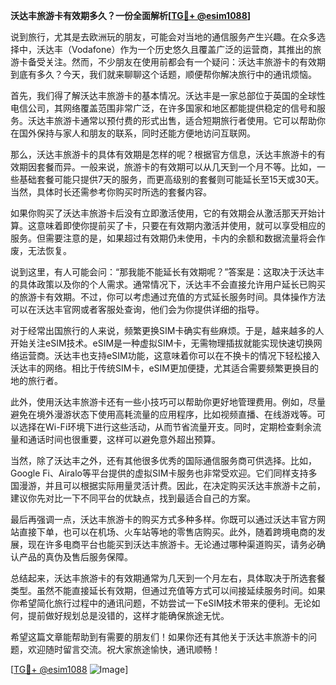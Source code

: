 **沃达丰旅游卡有效期多久？一份全面解析[[TG💪+ @esim1088](https://t.me/s/esim1088)]**

说到旅行，尤其是去欧洲玩的朋友，可能会对当地的通信服务产生兴趣。在众多选择中，沃达丰（Vodafone）作为一个历史悠久且覆盖广泛的运营商，其推出的旅游卡备受关注。然而，不少朋友在使用前都会有一个疑问：沃达丰旅游卡的有效期到底有多久？今天，我们就来聊聊这个话题，顺便帮你解决旅行中的通讯烦恼。

首先，我们得了解沃达丰旅游卡的基本情况。沃达丰是一家总部位于英国的全球性电信公司，其网络覆盖范围非常广泛，在许多国家和地区都能提供稳定的信号和服务。沃达丰旅游卡通常以预付费的形式出售，适合短期旅行者使用。它可以帮助你在国外保持与家人和朋友的联系，同时还能方便地访问互联网。

那么，沃达丰旅游卡的具体有效期是怎样的呢？根据官方信息，沃达丰旅游卡的有效期因套餐而异。一般来说，旅游卡的有效期可以从几天到一个月不等。比如，一些基础套餐可能只提供7天的服务，而更高级别的套餐则可能延长至15天或30天。当然，具体时长还需参考你购买时所选的套餐内容。

如果你购买了沃达丰旅游卡后没有立即激活使用，它的有效期会从激活那天开始计算。这意味着即使你提前买了卡，只要在有效期内激活并使用，就可以享受相应的服务。但需要注意的是，如果超过有效期仍未使用，卡内的余额和数据流量将会作废，无法恢复。

说到这里，有人可能会问：“那我能不能延长有效期呢？”答案是：这取决于沃达丰的具体政策以及你的个人需求。通常情况下，沃达丰不会直接允许用户延长已购买的旅游卡有效期。不过，你可以考虑通过充值的方式延长服务时间。具体操作方法可以在沃达丰官网或者客服处查询，他们会为你提供详细的指导。

对于经常出国旅行的人来说，频繁更换SIM卡确实有些麻烦。于是，越来越多的人开始关注eSIM技术。eSIM是一种虚拟SIM卡，无需物理插拔就能实现快速切换网络运营商。沃达丰也支持eSIM功能，这意味着你可以在不换卡的情况下轻松接入沃达丰的网络。相比于传统SIM卡，eSIM更加便捷，尤其适合需要频繁更换目的地的旅行者。

此外，使用沃达丰旅游卡还有一些小技巧可以帮助你更好地管理费用。例如，尽量避免在境外漫游状态下使用高耗流量的应用程序，比如视频直播、在线游戏等。可以选择在Wi-Fi环境下进行这些活动，从而节省流量开支。同时，定期检查剩余流量和通话时间也很重要，这样可以避免意外超出预算。

当然，除了沃达丰之外，还有其他很多优秀的国际通信服务商可供选择。比如，Google Fi、Airalo等平台提供的虚拟SIM卡服务也非常受欢迎。它们同样支持多国漫游，并且可以根据实际用量灵活计费。因此，在决定购买沃达丰旅游卡之前，建议你先对比一下不同平台的优缺点，找到最适合自己的方案。

最后再强调一点，沃达丰旅游卡的购买方式多种多样。你既可以通过沃达丰官方网站直接下单，也可以在机场、火车站等地的零售店购买。此外，随着跨境电商的发展，现在许多电商平台也能买到沃达丰旅游卡。无论通过哪种渠道购买，请务必确认产品的真伪及售后服务保障。

总结起来，沃达丰旅游卡的有效期通常为几天到一个月左右，具体取决于所选套餐类型。虽然不能直接延长有效期，但通过充值等方式可以间接延续服务时间。如果你希望简化旅行过程中的通讯问题，不妨尝试一下eSIM技术带来的便利。无论如何，提前做好规划总是没错的，这样才能确保旅途无忧。

希望这篇文章能帮助到有需要的朋友们！如果你还有其他关于沃达丰旅游卡的问题，欢迎随时留言交流。祝大家旅途愉快，通讯顺畅！

[[TG💪+ @esim1088](https://t.me/s/esim1088) ![Image](https://i.postimg.cc/4NQfJmqS/Snipaste-2025-05-13-00-14-12.png)]